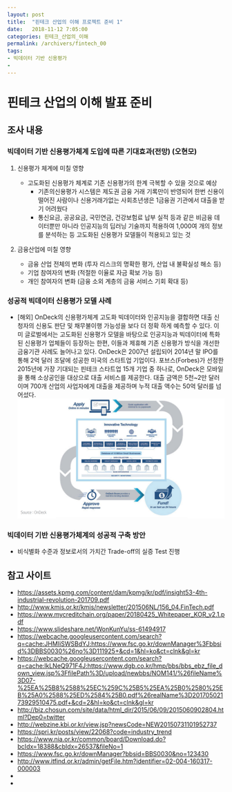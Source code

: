 ```yaml
---
layout: post
title:  "핀테크 산업의 이해 프로젝트 준비 1"
date:   2018-11-12 7:05:00
categories: 핀테크_산업의_이해
permalink: /archivers/fintech_00
tags:
- 빅데이터 기반 신용평가
-
---
```


# 핀테크 산업의 이해 발표 준비

## 조사 내용


### 빅데이터 기반 신용평가체계 도입에 따른 기대효과(전망) (오현모)
1. 신용평가 체계에 미칠 영향

    * 고도화된 신용평가 체계로 기존 신용평가의 한계 극복할 수 있을 것으로 예상
      + 기존의신용평가 시스템은 제도권 금융 거래 기록만이 반영되어 한번 신용이 떨어진 사람이나 신용거래가없는 사회초년생은 1금융권 기관에서 대출을 받기 어려웠다
      + 통신요금, 공공요금, 국민연금, 건강보험료 납부 실적 등과 같은 비금융 데이터뿐만 아니라 인공지능의 딥러닝 기술까지 적용하여 1,000여 개의 정보를 분석하는 등 고도화된 신용평가 모델들이 적용되고 있는 것
      
1. 금융산업에 미칠 영향
    
    * 금융 산업 전체의 변화 (투자 리스크의 명확한 평가, 산업 내 불확실성 해소 등) 
    * 기업 참여자의 변화 (적절한 이율로 자금 확보 가능 등)
    * 개인 참여자의 변화 (금융 소외 계층의 금융 서비스 기회 확대 등)

### 성공적 빅데이터 신용평가 모델 사례

* [해외] OnDeck의 신용평가체계 고도화
빅데이터와 인공지능을 결합하면 대출 신청자의 신용도 판단 및 채무불이행 가능성을 보다 더 정확
하게 예측할 수 있다. 이미 글로벌에서는 고도화된 신용평가 모델을 바탕으로 인공지능과 빅데이터에
특화된 신용평가 업체들이 등장하는 한편, 이들과 제휴해 기존 신용평가 방식을 개선한 금융기관
사례도 늘어나고 있다.
OnDeck은 2007년 설립되어 2014년 말 IPO를 통해 2억 달러 조달에 성공한 미국의 스타트업
기업이다. 포브스(Forbes)가 선정한 2015년에 가장 기대되는 핀테크 스타트업 15개 기업 중 하나로,
OnDeck은 모바일을 통해 소상공인을 대상으로 대출 서비스를 제공한다. 대출 금액은 5천~2만
달러이며 700개 산업의 사업자에게 대출을 제공하며 누적 대출 액수는 50억 달러를 넘어섰다.
![fintech1](https://raw.githubusercontent.com/Hyunmo-OH/Hyunmo-OH.github.io/master/media/fintech%201.png)

### 빅데이터 기반 신용평가체계의 성공적 구축 방안

* 비식별화 수준과 정보로서의 가치간 Trade-off의 실증 Test 진행

## 참고 사이트

- <a herf= "https://assets.kpmg.com/content/dam/kpmg/kr/pdf/insight53-4th-industrial-revolution-201709.pdf"> https://assets.kpmg.com/content/dam/kpmg/kr/pdf/insight53-4th-industrial-revolution-201709.pdf </a>
- <a herf= "http://www.kmis.or.kr/kmis/newsletter/201506NL/156_04.FinTech.pdf"> http://www.kmis.or.kr/kmis/newsletter/201506NL/156_04.FinTech.pdf </a>
- <a herf= "https://www.mycreditchain.org/paper/20180425_Whitepaper_KOR_v2.1.pdf"> https://www.mycreditchain.org/paper/20180425_Whitepaper_KOR_v2.1.pdf </a>
- <a herf= "https://www.slideshare.net/WonKunYu/ss-61494917"> https://www.slideshare.net/WonKunYu/ss-61494917 </a>
- <a herf= "https://webcache.googleusercontent.com/search?q=cache:JHMIiSWSBdYJ:https://www.fsc.go.kr/downManager%3Fbbsid%3DBBS0030%26no%3D111925+&cd=1&hl=ko&ct=clnk&gl=kr"> https://webcache.googleusercontent.com/search?q=cache:JHMIiSWSBdYJ:https://www.fsc.go.kr/downManager%3Fbbsid%3DBBS0030%26no%3D111925+&cd=1&hl=ko&ct=clnk&gl=kr </a>
- <a herf= "https://webcache.googleusercontent.com/search?q=cache:lkLNeQ971F4J:https://www.dgb.co.kr/hmp/bbs/bbs_ebz_file_down_view.jsp%3FfilePath%3D/upload/newbbs/NOM141/%26fileName%3D07-%25EA%25B8%2588%25EC%259C%25B5%25EA%25B0%2580%25EB%25A0%2588%25ED%2584%25B0.pdf%26realName%3D20170502173929510475.pdf+&cd=2&hl=ko&ct=clnk&gl=kr"> https://webcache.googleusercontent.com/search?q=cache:lkLNeQ971F4J:https://www.dgb.co.kr/hmp/bbs/bbs_ebz_file_down_view.jsp%3FfilePath%3D/upload/newbbs/NOM141/%26fileName%3D07-%25EA%25B8%2588%25EC%259C%25B5%25EA%25B0%2580%25EB%25A0%2588%25ED%2584%25B0.pdf%26realName%3D20170502173929510475.pdf+&cd=2&hl=ko&ct=clnk&gl=kr </a>
- <a herf= "http://biz.chosun.com/site/data/html_dir/2015/06/09/2015060902804.html?Dep0=twitter"> http://biz.chosun.com/site/data/html_dir/2015/06/09/2015060902804.html?Dep0=twitter </a>
- <a herf= "http://webzine.kbi.or.kr/view.jsp?newsCode=NEW20150731101952737"> http://webzine.kbi.or.kr/view.jsp?newsCode=NEW20150731101952737 </a>
- <a herf= "https://spri.kr/posts/view/22068?code=industry_trend"> https://spri.kr/posts/view/22068?code=industry_trend </a>
- <a herf= "https://www.nia.or.kr/common/board/Download.do?bcIdx=18388&cbIdx=26537&fileNo=1"> https://www.nia.or.kr/common/board/Download.do?bcIdx=18388&cbIdx=26537&fileNo=1 </a>
- <a herf= "https://www.fsc.go.kr/downManager?bbsid=BBS0030&no=123430"> https://www.fsc.go.kr/downManager?bbsid=BBS0030&no=123430 </a>
- <a herf= "http://www.itfind.or.kr/admin/getFile.htm?identifier=02-004-160317-000003"> http://www.itfind.or.kr/admin/getFile.htm?identifier=02-004-160317-000003 </a>
- <a herf= "">  </a>
- <a herf= "">  </a>

